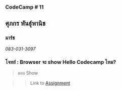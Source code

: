 ### CodeCamp # 11  

## **ศุภกร พันธุ์พานิช**  
### มาร์ช
*083-031-3097*  

### โจทย์ : Browser จะ show Hello Codecamp ไหม?
>ตอบ Show

>> Link to [Assignment]()